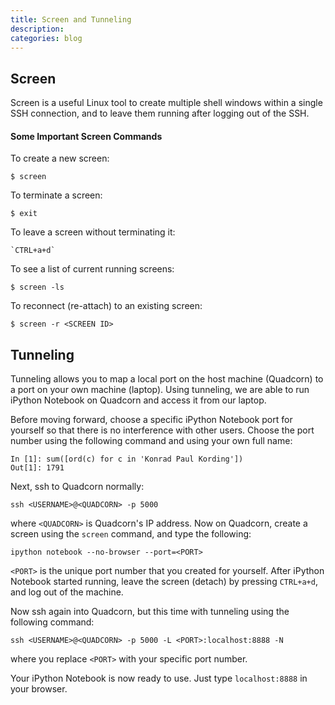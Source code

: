 ```yaml
---
title: Screen and Tunneling
description: 
categories: blog
---
```


## Screen

Screen is a useful Linux tool to create multiple shell windows within a single SSH connection, and to leave them running after logging out of the SSH.

#### Some Important Screen Commands

To create a new screen:

```
$ screen
```

To terminate a screen:

```
$ exit
```

To leave a screen without terminating it:

```
`CTRL+a+d`
```

To see a list of current running screens:

```
$ screen -ls
```

To reconnect (re-attach) to an existing screen:

```
$ screen -r <SCREEN ID>
```

## Tunneling

Tunneling allows you to map a local port on the host machine (Quadcorn) to a port on your own machine (laptop). Using tunneling, we are able to run iPython Notebook on Quadcorn and access it from our laptop.

Before moving forward, choose a specific iPython Notebook port for yourself so that there is no interference with other users. Choose the port number using the following command and using your own full name:

```
In [1]: sum([ord(c) for c in 'Konrad Paul Kording'])
Out[1]: 1791
```

Next, ssh to Quadcorn normally:

```
ssh <USERNAME>@<QUADCORN> -p 5000
```

where `<QUADCORN>` is Quadcorn's IP address. Now on Quadcorn, create a screen using the `screen` command, and type the following:

```
ipython notebook --no-browser --port=<PORT>
```

`<PORT>` is the unique port number that you created for yourself. After iPython Notebook started running, leave the screen (detach) by pressing `CTRL+a+d`, and log out of the machine.

Now ssh again into Quadcorn, but this time with tunneling using the following command:

```
ssh <USERNAME>@<QUADCORN> -p 5000 -L <PORT>:localhost:8888 -N
```

where you replace `<PORT>` with your specific port number.

Your iPython Notebook is now ready to use. Just type `localhost:8888` in your browser.
